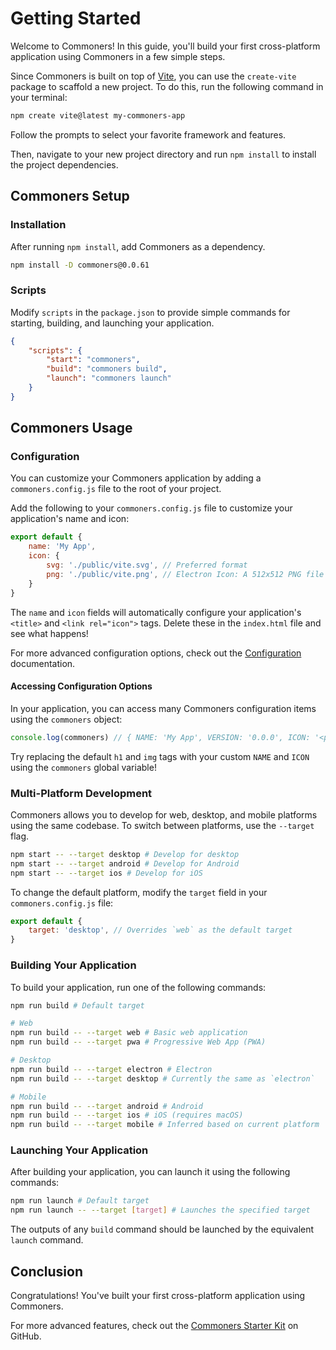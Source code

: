 # Getting Started
Welcome to Commoners! In this guide, you'll build your first cross-platform application using Commoners in a few simple steps.


Since Commoners is built on top of [Vite](https://vitejs.dev), you can use the `create-vite` package to scaffold a new project. To do this, run the following command in your terminal:

```bash
npm create vite@latest my-commoners-app
```


Follow the prompts to select your favorite framework and features.

Then, navigate to your new project directory and run `npm install` to install the project dependencies.

## Commoners Setup
### Installation
After running `npm install`, add Commoners as a dependency.

```bash
npm install -D commoners@0.0.61
```

### Scripts
Modify `scripts` in the `package.json` to provide simple commands for starting, building, and launching your application.

```json
{
    "scripts": {
        "start": "commoners",
        "build": "commoners build",
        "launch": "commoners launch"
    }
}
```

## Commoners Usage
### Configuration
You can customize your Commoners application by adding a `commoners.config.js` file to the root of your project. 

Add the following to your `commoners.config.js` file to customize your application's name and icon:

```js
export default {
    name: 'My App',
    icon: {
        svg: './public/vite.svg', // Preferred format
        png: './public/vite.png', // Electron Icon: A 512x512 PNG file converted using https://svgtrace.com/svg-to-png
    }
}
```

The `name` and `icon` fields will automatically configure your application's `<title>` and `<link rel="icon">` tags. Delete these in the `index.html` file and see what happens!

For more advanced configuration options, check out the [Configuration](./guide/config.md) documentation.

#### Accessing Configuration Options
In your application, you can access many Commoners configuration items using the `commoners` object:

```js
console.log(commoners) // { NAME: 'My App', VERSION: '0.0.0', ICON: '<path>', DESKTOP: true, READY: Promise, SERVICES: { ... }, ... }
```

Try replacing the default `h1` and `img` tags with your custom `NAME` and `ICON` using the `commoners` global variable!

### Multi-Platform Development
Commoners allows you to develop for web, desktop, and mobile platforms using the same codebase. To switch between platforms, use the `--target` flag.

```bash
npm start -- --target desktop # Develop for desktop
npm start -- --target android # Develop for Android
npm start -- --target ios # Develop for iOS
```

To change the default platform, modify the `target` field in your `commoners.config.js` file:

```js
export default {
    target: 'desktop', // Overrides `web` as the default target
}
```


### Building Your Application
To build your application, run one of the following commands:

```bash
npm run build # Default target

# Web
npm run build -- --target web # Basic web application
npm run build -- --target pwa # Progressive Web App (PWA)

# Desktop
npm run build -- --target electron # Electron 
npm run build -- --target desktop # Currently the same as `electron`

# Mobile
npm run build -- --target android # Android
npm run build -- --target ios # iOS (requires macOS)
npm run build -- --target mobile # Inferred based on current platform
```

### Launching Your Application
After building your application, you can launch it using the following commands:

```bash
npm run launch # Default target
npm run launch -- --target [target] # Launches the specified target
```

The outputs of any `build` command should be launched by the equivalent `launch` command.

## Conclusion
Congratulations! You've built your first cross-platform application using Commoners. 

For more advanced features, check out the [Commoners Starter Kit](https://github.com/neuralinterfaces/commoners-starter-kit) on GitHub.